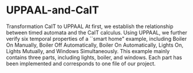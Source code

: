 # UPPAAL-and-CaIT
Transformation CaIT to UPPAAL
At first, we establish the relationship between timed automata and the CaIT calculus.
Using UPPAAL, we further verify six temporal properties of a ``smart home" example, including Boiler On Manually, Boiler Off Automatically, Boiler On Automatically, Lights On, Lights Mutually, and Windows Simultaneously.
This example mainly contains three parts, including lights, boiler, and windows.
Each part has been implemented and corresponds to one file of our project.
